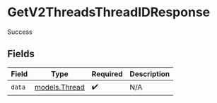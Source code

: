 # GetV2ThreadsThreadIDResponse

Success


## Fields

| Field                                | Type                                 | Required                             | Description                          |
| ------------------------------------ | ------------------------------------ | ------------------------------------ | ------------------------------------ |
| `data`                               | [models.Thread](../models/thread.md) | :heavy_check_mark:                   | N/A                                  |